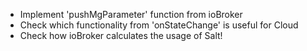 - Implement 'pushMgParameter' function from ioBroker
- Check which functionality from 'onStateChange' is useful for Cloud
- Check how ioBroker calculates the usage of Salt!